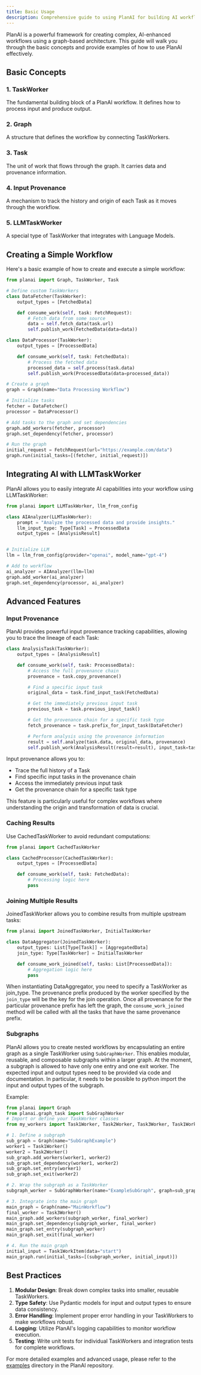 ```yaml
---
title: Basic Usage
description: Comprehensive guide to using PlanAI for building AI workflows
---
```


PlanAI is a powerful framework for creating complex, AI-enhanced workflows using a graph-based architecture. This guide will walk you through the basic concepts and provide examples of how to use PlanAI effectively.

## Basic Concepts

### 1. TaskWorker
The fundamental building block of a PlanAI workflow. It defines how to process input and produce output.

### 2. Graph
A structure that defines the workflow by connecting TaskWorkers.

### 3. Task
The unit of work that flows through the graph. It carries data and provenance information.

### 4. Input Provenance
A mechanism to track the history and origin of each Task as it moves through the workflow.

### 5. LLMTaskWorker
A special type of TaskWorker that integrates with Language Models.

## Creating a Simple Workflow

Here's a basic example of how to create and execute a simple workflow:

```python
from planai import Graph, TaskWorker, Task

# Define custom TaskWorkers
class DataFetcher(TaskWorker):
    output_types = [FetchedData]

    def consume_work(self, task: FetchRequest):
        # Fetch data from some source
        data = self.fetch_data(task.url)
        self.publish_work(FetchedData(data=data))

class DataProcessor(TaskWorker):
    output_types = [ProcessedData]

    def consume_work(self, task: FetchedData):
        # Process the fetched data
        processed_data = self.process(task.data)
        self.publish_work(ProcessedData(data=processed_data))

# Create a graph
graph = Graph(name="Data Processing Workflow")

# Initialize tasks
fetcher = DataFetcher()
processor = DataProcessor()

# Add tasks to the graph and set dependencies
graph.add_workers(fetcher, processor)
graph.set_dependency(fetcher, processor)

# Run the graph
initial_request = FetchRequest(url="https://example.com/data")
graph.run(initial_tasks=[(fetcher, initial_request)])
```

## Integrating AI with LLMTaskWorker

PlanAI allows you to easily integrate AI capabilities into your workflow using LLMTaskWorker:

```python
from planai import LLMTaskWorker, llm_from_config

class AIAnalyzer(LLMTaskWorker):
    prompt = "Analyze the processed data and provide insights."
    llm_input_type: Type[Task] = ProcessedData
    output_types = [AnalysisResult]


# Initialize LLM
llm = llm_from_config(provider="openai", model_name="gpt-4")

# Add to workflow
ai_analyzer = AIAnalyzer(llm=llm)
graph.add_worker(ai_analyzer)
graph.set_dependency(processor, ai_analyzer)
```

## Advanced Features

### Input Provenance

PlanAI provides powerful input provenance tracking capabilities, allowing you to trace the lineage of each Task:

```python
class AnalysisTask(TaskWorker):
    output_types = [AnalysisResult]

    def consume_work(self, task: ProcessedData):
        # Access the full provenance chain
        provenance = task.copy_provenance()

        # Find a specific input task
        original_data = task.find_input_task(FetchedData)

        # Get the immediately previous input task
        previous_task = task.previous_input_task()

        # Get the provenance chain for a specific task type
        fetch_provenance = task.prefix_for_input_task(DataFetcher)

        # Perform analysis using the provenance information
        result = self.analyze(task.data, original_data, provenance)
        self.publish_work(AnalysisResult(result=result), input_task=task)
```

Input provenance allows you to:
- Trace the full history of a Task
- Find specific input tasks in the provenance chain
- Access the immediately previous input task
- Get the provenance chain for a specific task type

This feature is particularly useful for complex workflows where understanding the origin and transformation of data is crucial.

### Caching Results

Use CachedTaskWorker to avoid redundant computations:

```python
from planai import CachedTaskWorker

class CachedProcessor(CachedTaskWorker):
    output_types = [ProcessedData]

    def consume_work(self, task: FetchedData):
        # Processing logic here
        pass
```

### Joining Multiple Results

JoinedTaskWorker allows you to combine results from multiple upstream tasks:

```python
from planai import JoinedTaskWorker, InitialTaskWorker

class DataAggregator(JoinedTaskWorker):
    output_types: List[Type[Task]] = [AggregatedData]
    join_type: Type[TaskWorker] = InitialTaskWorker

    def consume_work_joined(self, tasks: List[ProcessedData]):
        # Aggregation logic here
        pass
```

When instantiating DataAggregator, you need to specify a TaskWorker as join_type. The provenance prefix produced by the worker specified by the `join_type` will be the key for the join operation. Once all provenance for the particular provenance prefix has left the graph, the `consume_work_joined` method will be called with all the tasks that have the same provenance prefix.

### Subgraphs

PlanAI allows you to create nested workflows by encapsulating an entire graph as a single TaskWorker using `SubGraphWorker`. This enables modular, reusable, and composable subgraphs within a larger graph. At the moment, a subgraph is allowed to have only one entry and one exit worker. The expected input and output types need to be provided via code and documentation. In particular, it needs to be possible to python import the input and output types of the subgraph.

Example:
```python
from planai import Graph
from planai.graph_task import SubGraphWorker
# Import or define your TaskWorker classes
from my_workers import Task1Worker, Task2Worker, Task3Worker, Task1WorkItem

# 1. Define a subgraph
sub_graph = Graph(name="SubGraphExample")
worker1 = Task1Worker()
worker2 = Task2Worker()
sub_graph.add_workers(worker1, worker2)
sub_graph.set_dependency(worker1, worker2)
sub_graph.set_entry(worker1)
sub_graph.set_exit(worker2)

# 2. Wrap the subgraph as a TaskWorker
subgraph_worker = SubGraphWorker(name="ExampleSubGraph", graph=sub_graph)

# 3. Integrate into the main graph
main_graph = Graph(name="MainWorkflow")
final_worker = Task3Worker()
main_graph.add_workers(subgraph_worker, final_worker)
main_graph.set_dependency(subgraph_worker, final_worker)
main_graph.set_entry(subgraph_worker)
main_graph.set_exit(final_worker)

# 4. Run the main graph
initial_input = Task1WorkItem(data="start")
main_graph.run(initial_tasks=[(subgraph_worker, initial_input)])
```

## Best Practices

1. **Modular Design**: Break down complex tasks into smaller, reusable TaskWorkers.
2. **Type Safety**: Use Pydantic models for input and output types to ensure data consistency.
3. **Error Handling**: Implement proper error handling in your TaskWorkers to make workflows robust.
4. **Logging**: Utilize PlanAI's logging capabilities to monitor workflow execution.
5. **Testing**: Write unit tests for individual TaskWorkers and integration tests for complete workflows.

For more detailed examples and advanced usage, please refer to the [examples](https://github.com/provos/planai/tree/main/examples) directory in the PlanAI repository.